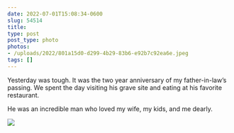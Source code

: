 ```yaml
---
date: 2022-07-01T15:08:34-0600
slug: 54514
title: 
type: post
post_type: photo
photos:
- /uploads/2022/801a15d0-d299-4b29-83b6-e92b7c92ea6e.jpeg
tags: []
---
```

Yesterday was tough. It was the two year anniversary of my father-in-law’s passing.
We spent the day visiting his grave site and eating at his favorite restaurant.


He was an incredible man who loved my wife, my kids, and me dearly.


![](/uploads/2022/801a15d0-d299-4b29-83b6-e92b7c92ea6e.jpeg)


